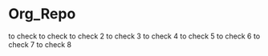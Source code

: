 # Org_Repo
to check 
to check 
to check 2
to check 3
to check 4
to check 5
to check 6
to check 7
to check 8